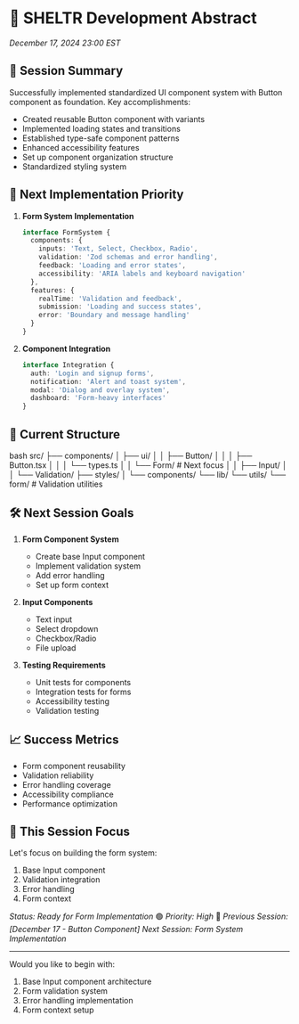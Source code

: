 # 🚀 SHELTR Development Abstract
*December 17, 2024 23:00 EST*

## 📝 Session Summary
Successfully implemented standardized UI component system with Button component as foundation. Key accomplishments:
- Created reusable Button component with variants
- Implemented loading states and transitions
- Established type-safe component patterns
- Enhanced accessibility features
- Set up component organization structure
- Standardized styling system

## 🎯 Next Implementation Priority
1. **Form System Implementation**
   ```typescript
   interface FormSystem {
     components: {
       inputs: 'Text, Select, Checkbox, Radio',
       validation: 'Zod schemas and error handling',
       feedback: 'Loading and error states',
       accessibility: 'ARIA labels and keyboard navigation'
     },
     features: {
       realTime: 'Validation and feedback',
       submission: 'Loading and success states',
       error: 'Boundary and message handling'
     }
   }
   ```

2. **Component Integration**
   ```typescript
   interface Integration {
     auth: 'Login and signup forms',
     notification: 'Alert and toast system',
     modal: 'Dialog and overlay system',
     dashboard: 'Form-heavy interfaces'
   }
   ```

## 📂 Current Structure
bash
src/
├── components/
│ ├── ui/
│ │ ├── Button/
│ │ │ ├── Button.tsx
│ │ │ └── types.ts
│ │ └── Form/ # Next focus
│ │ ├── Input/
│ │ └── Validation/
├── styles/
│ └── components/
└── lib/
└── utils/
└── form/ # Validation utilities


## 🛠️ Next Session Goals
1. **Form Component System**
   - Create base Input component
   - Implement validation system
   - Add error handling
   - Set up form context

2. **Input Components**
   - Text input
   - Select dropdown
   - Checkbox/Radio
   - File upload

3. **Testing Requirements**
   - Unit tests for components
   - Integration tests for forms
   - Accessibility testing
   - Validation testing

## 📈 Success Metrics
- Form component reusability
- Validation reliability
- Error handling coverage
- Accessibility compliance
- Performance optimization

## 🎯 This Session Focus
Let's focus on building the form system:
1. Base Input component
2. Validation integration
3. Error handling
4. Form context

*Status: Ready for Form Implementation* 🟢
*Priority: High* 🔴
*Previous Session: [December 17 - Button Component]*
*Next Session: Form System Implementation*

---

Would you like to begin with:
1. Base Input component architecture
2. Form validation system
3. Error handling implementation
4. Form context setup